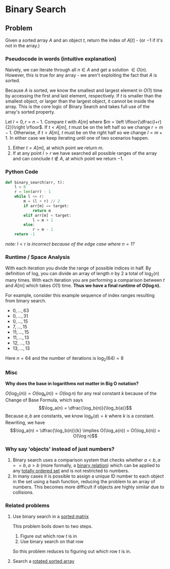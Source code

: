 # Binary Search

## Problem

Given a sorted array $A$ and an object $t$, return the index of $A[t]$ - (or $-1$ if it's not in the array.)

### Pseudocode in words (intuitive explanation)

Naively, we can iterate through all $n \in A$ and get a solution $\in O(n)$. However, this is true for any array - we aren't exploiting the fact that $A$ is sorted.

Because $A$ is sorted, we know the smallest and largest element in $O(1)$ time by accessing the first and last element, respectively. If $t$ is smaller than the smallest object, or larger than the largest object, it cannot be inside the array. This is the core logic of Binary Search and takes full use of the array's sorted property.

Let $l=0, r=n-1$. Compare $t$ with $A[m]$ where $m = \left \lfloor{\dfrac{l+r}{2}}\right \rfloor$. If $t < A[m]$, $t$ must be on the left half so we change $r = m-1$. Otherwise, if $t > A[m]$, $t$ must be on the right half so we change $l = m+1$. In either case we keep iterating until one of two scenarios happen.

1. Either $t=A[m]$, at which point we return $m$.
2. If at any point $l > r$ we have searched all possible ranges of the array and can conclude $t \notin A$, at which point we return $-1$.

### Python Code

```python
def binary_search(arr, t):
    l = 0
    r = len(arr) - 1
    while l <= r:
        m = (l + r) // 2
        if arr[m] == target:
            return m
        elif arr[m] < target:
            l = m + 1
        else:
            r = m - 1
    return -1
```

*note: $l<r$ is incorrect because of the edge case where $n=1$?*

### Runtime / Space Analysis

With each iteration you divide the range of possible indices in half. By definition of log, you can divide an array of length $n$ by 2 a total of $\log_2(n)$ many times. With each iteration you are performing a comparison between $t$ and $A[m]$ which takes $O(1)$ time.
**Thus we have a final runtime of $O(\log n)$.**

For example, consider this example sequence of index ranges resulting from binary search.

- $0,\ldots,63$
- $0,\ldots,31$
- $0,\ldots,15$
- $7,\ldots,15$
- $11,\ldots,15$
- $11,\ldots,13$
- $12,\ldots,13$
- $13,\ldots,13$
  
Here $n=64$ and the number of iterations is $\log_2(64) = 8$

### Misc

**Why does the base in logarithms not matter in Big O notation?**

$O(\log_2(n)) = O(\log_k(n)) = O(\log n)$ for any real constant $k$ because of the Change of Base Formula, which says
$$\log_a(n) = \dfrac{\log_b(n)}{\log_b(a)}$$
Because $a, b$ are constants, we know $\log_b(a) = k$ where $k$ is a constant. Rewriting, we have
$$\log_a(n) = \dfrac{\log_b(n)}{k} \implies O(\log_a(n)) = O(\log_b(n)) = O(\log n)$$

### Why say 'objects' instead of just numbers?

1. Binary search uses a comparison system that checks whether $a<b, a==b, a>b$ (more formally, a [binary relation](https://en.wikipedia.org/wiki/Binary_relation)) which can be applied to any [totally ordered set](https://en.wikipedia.org/wiki/Total_order) and is not restricted to numbers.
2. In many cases it is possible to assign a unique ID number to each object in the set using a hash function, reducing the problem to an array of numbers. This becomes more difficult if objects are highly similar due to collisions.

### Related problems

1. Use binary search in a [sorted matrix](https://leetcode.com/problems/search-a-2d-matrix/description/)

    This problem boils down to two steps.
    1. Figure out which row $t$ is in
    2. Use binary search on that row

    So this problem reduces to figuring out which row $t$ is in.

2. Search a [rotated sorted array](https://leetcode.com/problems/search-in-rotated-sorted-array/description/)
